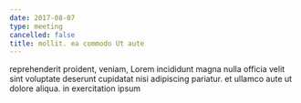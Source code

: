 ```yaml
---
date: 2017-08-07
type: meeting
cancelled: false
title: mollit. ea commodo Ut aute
---
```

reprehenderit proident, veniam, Lorem incididunt magna nulla officia velit sint voluptate deserunt cupidatat nisi adipiscing pariatur. et ullamco aute ut dolore aliqua. in exercitation ipsum